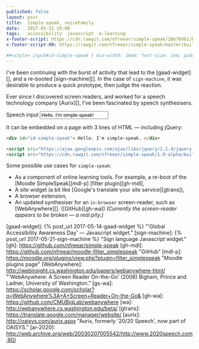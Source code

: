 ```yaml
---
published: false
layout: post
title:  Simple-speak, voiceFamily
date:   2017-05-31 19:00
tags:   accessibility  javascript  e-learning
x-footer-script: https://cdn.rawgit.com/nfreear/simple-speak/28b78961/build/simple-speak.js
x-footer-script-00: https://rawgit.com/nfreear/simple-speak/master/build/simple-speak.js

##<style> input#id-simple-speak { min-width: 16em; font-size: 1em; padding: 2px 8px; } form { margin: 1em 0; } </style>
---
```



I've been continuing with the burst of activity that lead to the [gaad-widget][],
and a re-booted [sign-machine][].
In the case of `sign-machine`, it was desirable to produce a quick prototype, then judge the reaction.

Ever since I discovered screen readers, and worked for a speech technology
company [Aurix][], I've been fascinated by speech synthesisers.



<div class="demo">

<label>Speech input <input id="id-simple-speak" value="Hello. I'm simple-speak!"></label>

<div data-simple-speak='{ "voiceFamily": "Google UK English Female, Microsoft Anna - English (US), Kathy" }'></div>


<!-- <div id="XX--id-simple-speak">
  <p>Hello world!
  <p>I'm simple-speak.
</div> -->
</div>


It can be embedded on a page with 3 lines of HTML — including jQuery:

```html
<div id="id-simple-speak"> Hello. I'm simple-speak. </div>

<script src="https://ajax.googleapis.com/ajax/libs/jquery/2.2.4/jquery.min.js"></script>
<script src="https://cdn.rawgit.com/nfreear/simple-speak/1.0-alpha/build/simple-speak.js"></script>
```


Some possible use cases for `simple-speak`:

* As a component of online learning tools. For example, a re-boot of the [Moodle SimpleSpeak][mdl-p] [filter plugin][gh-mdl],
* A site widget (a bit like [Google's translate your site service][gtrans]),
* A browser extension,
* An updated synthesiser for an `in-browser` screen-reader, such as [WebAnywhere][].
  ([GitHub][gh-wa])
  _(Currently the screen-reader appears to be broken — a real pity.)_



[gaad-widget]: {% post_url 2017-05-14-gaad-widget %} "'Global Accessibility Awareness Day' — Javascript widget."
[sign-machine]: {% post_url 2017-05-21-sign-machine %} "Sign language Javascript widget."
[gh]: https://github.com/nfreear/simple-speak
[gh-mdl]: https://github.com/nfreear/moodle-filter_simplespeak "GitHub"
[mdl-p]: https://moodle.org/plugins/view.php?plugin=filter_simplespeak "Moodle plugins page"
[WebAnywhere]: http://webinsight.cs.washington.edu/papers/webanywhere-html/
  "'WebAnywhere: A Screen Reader On-the-Go' (2008) Bigham, Prince and Ladner, University of Washington."
[gs-wa]: https://scholar.google.com/scholar?q=WebAnywhere%3A+A+Screen+Reader+On-the-Go&
[gh-wa]: https://github.com/CMUBigLab/webanywhere
[wa]: http://webanywhere.cs.washington.edu/beta/
[gtrans]: https://translate.google.com/manager/website/
[aurix]: http://oaisys.com/aurix.aspx "Aurix, formerly '20/20 Speech', now part of OAISYS."
[ar-2020]: http://web.archive.org/web/20030207005542/http://www.2020speech.com:80/
